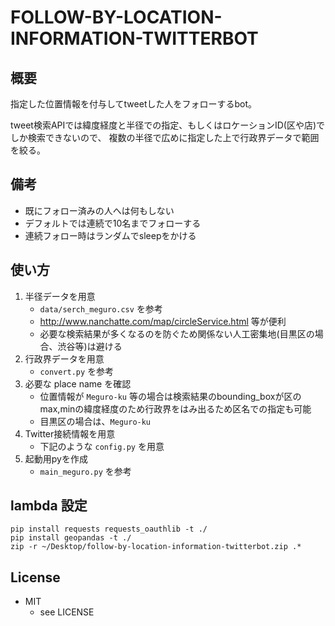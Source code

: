 FOLLOW-BY-LOCATION-INFORMATION-TWITTERBOT
===========

## 概要

指定した位置情報を付与してtweetした人をフォローするbot。

tweet検索APIでは緯度経度と半径での指定、もしくはロケーションID(区や店)でしか検索できないので、
複数の半径で広めに指定した上で行政界データで範囲を絞る。

## 備考

* 既にフォロー済みの人へは何もしない
* デフォルトでは連続で10名までフォローする
* 連続フォロー時はランダムでsleepをかける

## 使い方

1. 半径データを用意
    - `data/serch_meguro.csv` を参考
    - http://www.nanchatte.com/map/circleService.html 等が便利
    - 必要な検索結果が多くなるのを防ぐため関係ない人工密集地(目黒区の場合、渋谷等)は避ける
2. 行政界データを用意
    - `convert.py` を参考
3. 必要な place name を確認
    - 位置情報が `Meguro-ku` 等の場合は検索結果のbounding_boxが区のmax,minの緯度経度のため行政界をはみ出るため区名での指定も可能
    - 目黒区の場合は、`Meguro-ku`
4. Twitter接続情報を用意
    - 下記のような `config.py` を用意
5. 起動用pyを作成
    - `main_meguro.py` を参考

## lambda 設定

```
pip install requests requests_oauthlib -t ./
pip install geopandas -t ./
zip -r ~/Desktop/follow-by-location-information-twitterbot.zip .*
```

## License

* MIT
    + see LICENSE
